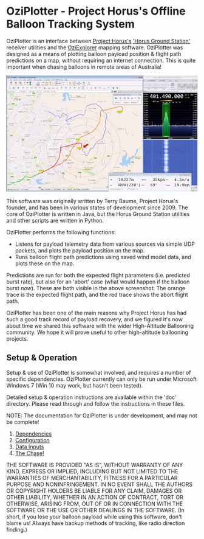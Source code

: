# OziPlotter - Project Horus's Offline Balloon Tracking System
OziPlotter is an interface between [Project Horus's](www.areg.org.au/archives/category/activities/project-horus) ['Horus Ground Station'](https://github.com/projecthorus/HorusGroundStation) receiver utilities and the [OziExplorer](http://www.oziexplorer.com/au/) mapping software.
OziPlotter was designed as a means of plotting balloon payload position & flight path predictions on a map, without requiring an internet connection. This is quite important when chasing balloons in remote areas of Australia!

![Chasing a radiosonde..](https://raw.githubusercontent.com/projecthorus/oziplotter/master/doc/images/sonde_chase.jpg)

This software was originally written by Terry Baume, Project Horus's founder, and has been in various states of development since 2009. The core of OziPlotter is written in Java, but the Horus Ground Station utilities and other scripts are written in Python. 

OziPlotter performs the following functions:
* Listens for payload telemetry data from various sources via simple UDP packets, and plots the payload position on the map.
* Runs balloon flight path predictions using saved wind model data, and plots these on the map.

Predictions are run for both the expected flight parameters (i.e. predicted burst rate), but also for an 'abort' case (what would happen if the balloon burst *now*). These are both visible in the above screenshot: The orange trace is the expected flight path, and the red trace shows the abort flight path.

OziPlotter has been one of the main reasons why Project Horus has had such a good track record of payload recovery, and we figured it's now about time we shared this software with the wider High-Altitude Ballooning community. We hope it will prove useful to other high-altitude ballooning projects. 

## Setup & Operation
Setup & use of OziPlotter is somewhat involved, and requires a number of specific dependencies. OziPlotter currently can only be run under Microsoft Windows 7 (Win 10 may work, but hasn't been tested).

Detailed setup & operation instructions are available within the 'doc' directory. Please read through and follow the instructions in these files.

NOTE: The documentation for OziPlotter is under development, and may not be complete!

1. [Dependencies](./doc/01_Dependencies.md)
2. [Configuration](./doc/02_Configuration.md)
3. [Data Inputs](./doc/03_Inputs.md)
4. [The Chase!](./doc/04_The_Chase.md)


THE SOFTWARE IS PROVIDED "AS IS", WITHOUT WARRANTY OF ANY KIND, EXPRESS OR
IMPLIED, INCLUDING BUT NOT LIMITED TO THE WARRANTIES OF MERCHANTABILITY,
FITNESS FOR A PARTICULAR PURPOSE AND NONINFRINGEMENT. IN NO EVENT SHALL THE
AUTHORS OR COPYRIGHT HOLDERS BE LIABLE FOR ANY CLAIM, DAMAGES OR OTHER
LIABILITY, WHETHER IN AN ACTION OF CONTRACT, TORT OR OTHERWISE, ARISING FROM,
OUT OF OR IN CONNECTION WITH THE SOFTWARE OR THE USE OR OTHER DEALINGS IN THE
SOFTWARE.
(In short, if you lose your balloon payload while using this software, don't blame us! Always have backup methods of tracking, like radio direction finding.)